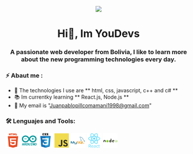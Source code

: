 <div id="header" align="center">
<img src="https://media.giphy.com/media/ZVik7pBtu9dNS/giphy.gif" width="400"/>
  <h1 align="center"> Hi👋, Im YouDevs</h1>
  <h3 align+"center"> A passionate web developer from Bolivia, I like to learn more about the new programming technologies every day. </h3>
</div>

###  ⚡  Abaut me :

- 📌 The technologies I use are ** html, css, javascript, c++ and c# **
- 📚 Im currentky learning ** React.js, Node.js **
- 📧 My email is "Juanpablopillcomamani1998@gmail.com"

<div align="left">
  <h3> 🛠️ Lenguajes and Tools: </h3>
  <div>
    <img src="https://github.com/devicons/devicon/blob/master/icons/html5/html5-plain-wordmark.svg" width="40" height="40">
    <img src="https://github.com/devicons/devicon/blob/master/icons/arduino/arduino-original-wordmark.svg" width="40" height="40">
     <img src="https://github.com/devicons/devicon/blob/master/icons/css3/css3-original-wordmark.svg" width="40" height="40">
     <img src="https://github.com/devicons/devicon/blob/master/icons/javascript/javascript-original.svg" width="40" height="40">
     <img src="https://github.com/devicons/devicon/blob/master/icons/mysql/mysql-original-wordmark.svg" width="40" height="40">
     <img src="https://github.com/devicons/devicon/blob/master/icons/react/react-original-wordmark.svg" width="40" height="40">
    <img src="https://github.com/devicons/devicon/blob/master/icons/nodejs/nodejs-original-wordmark.svg" width="40" height="40">
   </div>
</div>
